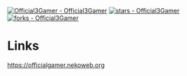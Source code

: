 
[![Official3Gamer - Official3Gamer](https://img.shields.io/static/v1?label=Official3Gamer&message=Official3Gamer&color=orange&logo=github)](https://github.com/Official3Gamer/Official3Gamer "Go to GitHub repo")
[![stars - Official3Gamer](https://img.shields.io/github/stars/Official3Gamer/Official3Gamer?style=social)](https://github.com/Official3Gamer/Official3Gamer)
[![forks - Official3Gamer](https://img.shields.io/github/forks/Official3Gamer/Official3Gamer?style=social)](https://github.com/Official3Gamer/Official3Gamer)


# Links
https://officialgamer.nekoweb.org
